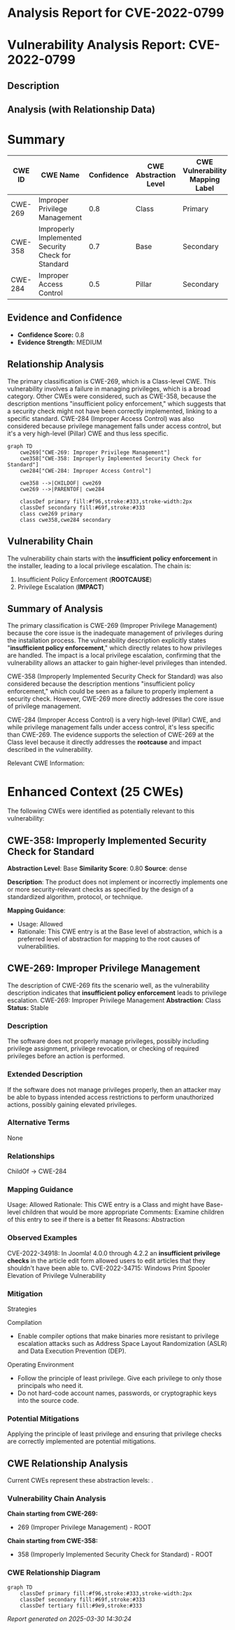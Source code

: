 # Analysis Report for CVE-2022-0799

# Vulnerability Analysis Report: CVE-2022-0799

## Description



## Analysis (with Relationship Data)

# Summary
| CWE ID | CWE Name | Confidence | CWE Abstraction Level | CWE Vulnerability Mapping Label | CWE-Vulnerability Mapping Notes |
|---|---|---|---|---|---|
| CWE-269 | Improper Privilege Management | 0.8 | Class | Primary | Allowed |
| CWE-358 | Improperly Implemented Security Check for Standard | 0.7 | Base | Secondary | Allowed |
| CWE-284 | Improper Access Control | 0.5 | Pillar | Secondary | Discouraged |

## Evidence and Confidence

*   **Confidence Score:** 0.8
*   **Evidence Strength:** MEDIUM

## Relationship Analysis
The primary classification is CWE-269, which is a Class-level CWE. This vulnerability involves a failure in managing privileges, which is a broad category. Other CWEs were considered, such as CWE-358, because the description mentions "insufficient policy enforcement," which suggests that a security check might not have been correctly implemented, linking to a specific standard. CWE-284 (Improper Access Control) was also considered because privilege management falls under access control, but it's a very high-level (Pillar) CWE and thus less specific.

```mermaid
graph TD
    cwe269["CWE-269: Improper Privilege Management"]
    cwe358["CWE-358: Improperly Implemented Security Check for Standard"]
    cwe284["CWE-284: Improper Access Control"]

    cwe358 -->|CHILDOF| cwe269
    cwe269 -->|PARENTOF| cwe284

    classDef primary fill:#f96,stroke:#333,stroke-width:2px
    classDef secondary fill:#69f,stroke:#333
    class cwe269 primary
    class cwe358,cwe284 secondary
```

## Vulnerability Chain
The vulnerability chain starts with the **insufficient policy enforcement** in the installer, leading to a local privilege escalation. The chain is:

1.  Insufficient Policy Enforcement (**ROOTCAUSE**)
2.  Privilege Escalation (**IMPACT**)

## Summary of Analysis
The primary classification is CWE-269 (Improper Privilege Management) because the core issue is the inadequate management of privileges during the installation process. The vulnerability description explicitly states "**insufficient policy enforcement**," which directly relates to how privileges are handled. The impact is a local privilege escalation, confirming that the vulnerability allows an attacker to gain higher-level privileges than intended.

CWE-358 (Improperly Implemented Security Check for Standard) was also considered because the description mentions "insufficient policy enforcement," which could be seen as a failure to properly implement a security check. However, CWE-269 more directly addresses the core issue of privilege management.

CWE-284 (Improper Access Control) is a very high-level (Pillar) CWE, and while privilege management falls under access control, it's less specific than CWE-269. The evidence supports the selection of CWE-269 at the Class level because it directly addresses the **rootcause** and impact described in the vulnerability.

Relevant CWE Information:

# Enhanced Context (25 CWEs)
The following CWEs were identified as potentially relevant to this vulnerability:

## CWE-358: Improperly Implemented Security Check for Standard
**Abstraction Level**: Base
**Similarity Score**: 0.80
**Source**: dense

**Description**:
The product does not implement or incorrectly implements one or more security-relevant checks as specified by the design of a standardized algorithm, protocol, or technique.

**Mapping Guidance**:
- Usage: Allowed
- Rationale: This CWE entry is at the Base level of abstraction, which is a preferred level of abstraction for mapping to the root causes of vulnerabilities.

## CWE-269: Improper Privilege Management
The description of CWE-269 fits the scenario well, as the vulnerability description indicates that **insufficient policy enforcement** leads to privilege escalation.
CWE-269: Improper Privilege Management
**Abstraction:** Class
**Status:** Stable

### Description
The software does not properly manage privileges, possibly including privilege assignment, privilege revocation, or checking of required privileges before an action is performed.

### Extended Description

If the software does not manage privileges properly, then an attacker may be able to bypass intended access restrictions to perform unauthorized actions, possibly gaining elevated privileges.

### Alternative Terms
None

### Relationships
ChildOf -> CWE-284

### Mapping Guidance
Usage: Allowed
Rationale: This CWE entry is a Class and might have Base-level children that would be more appropriate
Comments: Examine children of this entry to see if there is a better fit
Reasons:
Abstraction

### Observed Examples
CVE-2022-34918: In Joomla! 4.0.0 through 4.2.2 an **insufficient privilege checks** in the article edit form allowed users to edit articles that they shouldn't have been able to.
CVE-2022-34715: Windows Print Spooler Elevation of Privilege Vulnerability

### Mitigation
Strategies

Compilation
  * Enable compiler options that make binaries more resistant to privilege escalation attacks such as Address Space Layout Randomization (ASLR) and Data Execution Prevention (DEP).

Operating Environment
  * Follow the principle of least privilege. Give each privilege to only those principals who need it.
  * Do not hard-code account names, passwords, or cryptographic keys into the source code.

### Potential Mitigations
Applying the principle of least privilege and ensuring that privilege checks are correctly implemented are potential mitigations.


## CWE Relationship Analysis

Current CWEs represent these abstraction levels: .


### Vulnerability Chain Analysis

**Chain starting from CWE-269:**
- 269 (Improper Privilege Management) - ROOT


**Chain starting from CWE-358:**
- 358 (Improperly Implemented Security Check for Standard) - ROOT



### CWE Relationship Diagram

```mermaid
graph TD
    classDef primary fill:#f96,stroke:#333,stroke-width:2px
    classDef secondary fill:#69f,stroke:#333
    classDef tertiary fill:#9e9,stroke:#333
```



*Report generated on 2025-03-30 14:30:24*
